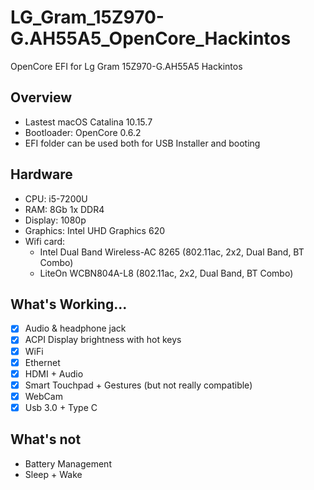 # LG_Gram_15Z970-G.AH55A5_OpenCore_Hackintos
OpenCore EFI for Lg Gram 15Z970-G.AH55A5 Hackintos
## Overview
- Lastest macOS Catalina 10.15.7
- Bootloader: OpenCore 0.6.2
- EFI folder can be used both for USB Installer and booting
## Hardware
* CPU: i5-7200U
* RAM: 8Gb 1x DDR4
* Display: 1080p
* Graphics: Intel UHD Graphics 620
* Wifi card:
  - Intel Dual Band Wireless-AC 8265 (802.11ac, 2x2, Dual Band, BT Combo)
  - LiteOn WCBN804A-L8 (802.11ac, 2x2, Dual Band, BT Combo)
## What's Working...
 - [x] Audio & headphone jack
 - [x] ACPI Display brightness with hot keys
 - [x] WiFi
 - [x] Ethernet
 - [x] HDMI + Audio
 - [x] Smart Touchpad + Gestures (but not really compatible)
 - [x] WebCam
 - [x] Usb 3.0 + Type C
## What's not
 - Battery Management
 - Sleep + Wake
